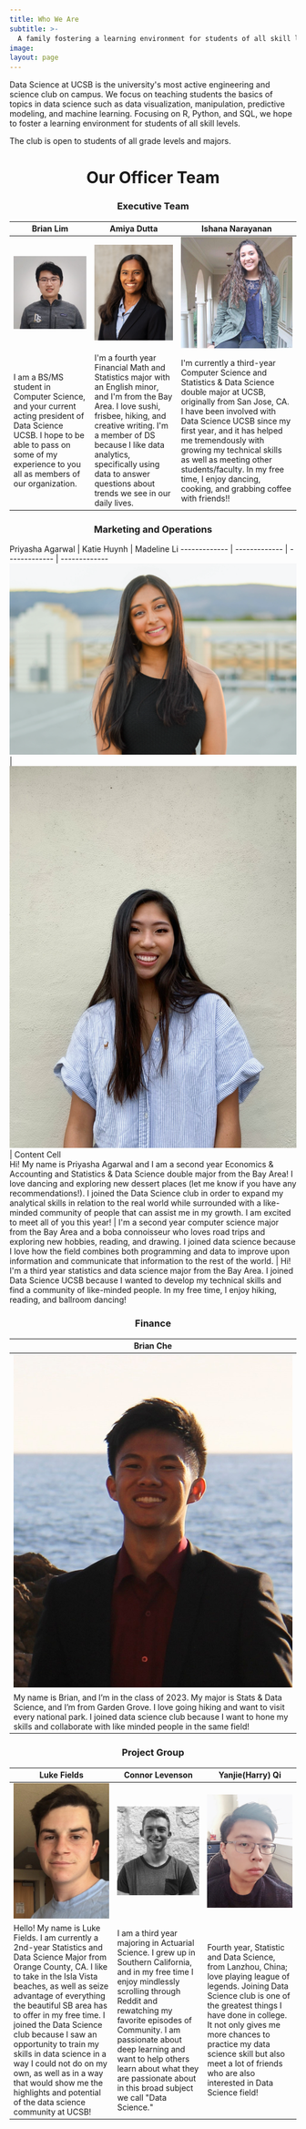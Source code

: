 ```yaml
---
title: Who We Are
subtitle: >-
  A family fostering a learning environment for students of all skill levels
image:
layout: page
---
```





Data Science at UCSB is the university's most active engineering and science club on campus. We focus on teaching students the basics of topics in data science such as data visualization, manipulation, predictive modeling, and machine learning. Focusing on R, Python, and SQL, we hope to foster a learning environment for students of all skill levels.

The club is open to students of all grade levels and majors.

<center><h1> Our Officer Team</h1></center>

<center><h3> Executive Team</h3></center>

Brian Lim | Amiya Dutta | Ishana Narayanan
------------- | -------------  | -------------  
![briamlim](/images/members/brianlim.png) | ![amiya](/images/members/amiya.jpeg)   | ![ishana](/images/members/ishana.jpg)  
I am a BS/MS student in Computer Science, and your current acting president of Data Science UCSB. I hope to be able to pass on some of my experience to you all as members of our organization.  | I'm a fourth year Financial Math and Statistics major with an English minor, and I'm from the Bay Area. I love sushi, frisbee, hiking, and creative writing. I'm a member of DS because I like data analytics, specifically using data to answer questions about trends we see in our daily lives.    | I'm currently a third-year Computer Science and Statistics & Data Science double major at UCSB, originally from San Jose, CA. I have been involved with Data Science UCSB since my first year, and it has helped me tremendously with growing my technical skills as well as meeting other students/faculty. In my free time, I enjoy dancing, cooking, and grabbing coffee with friends!!    

<center><h3> Marketing and Operations</h3></center>

Priyasha Agarwal  | Katie Huynh  | Madeline Li
------------- | -------------  | -------------  | -------------  
![priyasha](/images/members/priyasha.png)  | ![katie](/images/members/katie.jpg)   | Content Cell   
Hi! My name is Priyasha Agarwal and I am a second year Economics & Accounting and Statistics & Data Science double major from the Bay Area! I love dancing and exploring new dessert places (let me know if you have any recommendations!). I joined the Data Science club in order to expand my analytical skills in relation to the real world while surrounded with a like-minded community of people that can assist me in my growth. I am excited to meet all of you this year!  | I'm a second year computer science major from the Bay Area and a boba connoisseur who loves road trips and exploring new hobbies, reading, and drawing. I joined data science because I love how the field combines both programming and data to improve upon information and communicate that information to the rest of the world.    | Hi! I'm a third year statistics and data science major from the Bay Area. I joined Data Science UCSB because I wanted to develop my technical skills and find a community of like-minded people. In my free time, I enjoy hiking, reading, and ballroom dancing!

<center><h3> Finance</h3></center>

Brian Che |
------------- |
![brianche](/images/members/brianche.jpg)  |
My name is Brian, and I’m in the class of 2023. My major is Stats & Data Science, and I’m from Garden Grove. I love going hiking and want to visit every national park. I joined data science club because I want to hone my skills and collaborate with like minded people in the same field!   |

<center><h3> Project Group</h3></center>

Luke Fields  | Connor Levenson  | Yanjie(Harry) Qi  |
------------- | -------------  | ------------- |
![luke](/images/members/luke.JPG)  | ![connor](/images/members/connor.png)  | ![harry](/images/members/harry.jpeg)   |
Hello! My name is Luke Fields. I am currently a 2nd-year Statistics and Data Science Major from Orange County, CA. I like to take in the Isla Vista beaches, as well as seize advantage of everything the beautiful SB area has to offer in my free time. I joined the Data Science club because I saw an opportunity to train my skills in data science in a way I could not do on my own, as well as in a way that would show me the highlights and potential of the data science community at UCSB! |  I am a third year majoring in Actuarial Science. I grew up in Southern California, and in my free time I enjoy mindlessly scrolling through Reddit and rewatching my favorite episodes of Community. I am passionate about deep learning and want to help others learn about what they are passionate about in this broad subject we call "Data Science."  | Fourth year, Statistic and Data Science, from Lanzhou, China; love playing league of legends. Joining Data Science club is one of the greatest things I have done in college. It not only gives me more chances to practice my data science skill but also meet a lot of friends who are also interested in Data Science field!   |
